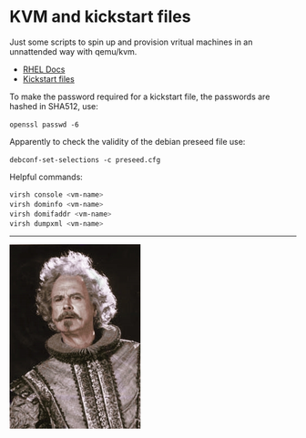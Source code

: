 # KVM and kickstart files

Just some scripts to spin up and provision vritual machines in an unnattended way with qemu/kvm.


- [RHEL Docs](https://docs.redhat.com/en/documentation/red_hat_enterprise_linux/6/html/installation_guide/ch-kickstart2)
- [Kickstart files](https://www.cyberciti.biz/faq/kvm-install-centos-redhat-using-kickstart-ks-cfg/)


To make the password required for a kickstart file, the passwords are hashed in SHA512, use: 


`openssl passwd -6`


Apparently to check the validity of the debian preseed file use:


`debconf-set-selections -c preseed.cfg`


Helpful commands:


```bash
virsh console <vm-name>
virsh dominfo <vm-name>
virsh domifaddr <vm-name>
virsh dumpxml <vm-name>
```

---

![a picture of nearly headless nick from harry potter, because this setup is, well, nearly headless](./image.png)